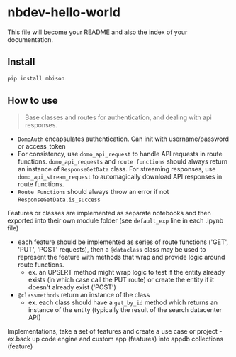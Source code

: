 # nbdev-hello-world

<!-- WARNING: THIS FILE WAS AUTOGENERATED! DO NOT EDIT! -->

This file will become your README and also the index of your
documentation.

## Install

```sh
pip install mbison
```

## How to use

> Base classes and routes for authentication, and dealing with api responses.

- `DomoAuth` encapsulates authentication. Can init with username/password or access_token
- For consistency, use `domo_api_request` to handle API requests in route functions. `domo_api_requests` and `route functions` should always return an instance of `ResponseGetData` class. For streaming responses, use `domo_api_stream_request` to automagically download API responses in route functions.
- `Route Functions` should always throw an error if not `ResponseGetData.is_success`

Features or classes are implemented as separate notebooks and then exported into their own module folder (see `default_exp` line in each .ipynb file)

- each feature should be implemented as series of route functions ('GET', 'PUT', 'POST' requests), then a `@dataclass` class may be used to represent the feature with methods that wrap and provide logic around route functions.
  - ex. an UPSERT method might wrap logic to test if the entity already exists (in which case call the PUT route) or create the entity if it doesn't already exist ('POST')
- `@classmethods` return an instance of the class
  - ex. each class should have a `get_by_id` method which returns an instance of the entity (typically the result of the search datacenter API)

Implementations, take a set of features and create a use case or project - ex.back up code engine and custom app (features) into appdb collections (feature)
